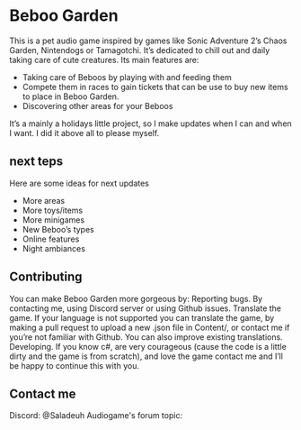 # Beboo Garden
This is a pet audio game inspired by games like Sonic Adventure 2’s Chaos Garden, Nintendogs or Tamagotchi. It’s dedicated to chill out and daily taking care of cute creatures.
Its main features are:
- Taking care of Beboos by playing with and feeding them
- Compete them in races to gain tickets that can be use to buy new items to place in Beboo Garden.
- Discovering other areas for your Beboos 

It’s a mainly a holidays little project, so I make updates when I can and when I want. I did it above all to please myself.

## next teps
Here are some ideas for next updates
- More areas
- More toys/items
- More minigames
- New Beboo’s types
- Online features
- Night ambiances

## Contributing
You can make Beboo Garden more gorgeous by:
Reporting bugs. By contacting me, using Discord server or using Github issues.
Translate the game. If your language is not supported you can translate the game, by making a pull request to upload a new .json file in Content/, or contact me if you’re not familiar with Github. You can also improve existing translations.
Developing. If you know c#, are very courageous (cause the code is a little dirty and the game is from scratch), and love the game contact me and I’ll be happy to continue this with you.

## Contact me
Discord: @Saladeuh
Audiogame's forum topic: 